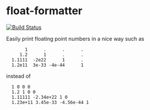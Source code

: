 # float-formatter

[![Build Status](https://semaphoreci.com/api/v1/mortenfyhn/float-formatter/branches/master/badge.svg)](https://semaphoreci.com/mortenfyhn/float-formatter)

Easily print floating point numbers in a nice way such as
```
       1      .      .      .
     1.2      1      .      .
  1.1111  -2e22      1      .
  1.2e11  3e-33 -4e-44      1
```
instead of
```
  1 0 0 0
  1.2 1 0 0
  1.11111 -2.34e+22 1 0
  1.23e+11 3.45e-33 -4.56e-44 1
```
